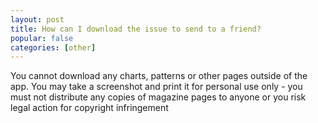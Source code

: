 ```yaml
---
layout: post
title: How can I download the issue to send to a friend?
popular: false
categories: [other]
---
```

You cannot download any charts, patterns or other pages outside of the app. You may take a screenshot and print it for personal use only - you must not distribute any copies of magazine pages to anyone or you risk legal action for copyright infringement
